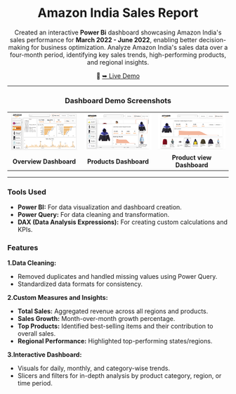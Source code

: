 <div align="center">

# Amazon India Sales Report

Created an interactive **Power Bi** dashboard showcasing Amazon India's sales performance for **March 2022 - June 2022**, enabling better decision-making for business optimization.
Analyze Amazon India's sales data over a four-month period, identifying key sales trends, high-performing products, and regional insights.

🔗 [➥ Live Demo](https://app.powerbi.com/view?r=eyJrIjoiOTU2NWIxNDEtZDllMS00ZGMwLWE1MmYtMmIxMzM3OWEyMmIzIiwidCI6IjNjYWNjYzA2LTY3ZmEtNDdjZS05YzVhLTIyNDM2OWUxNzZlMyJ9)

---

### Dashboard Demo Screenshots

<table>
    <tr>
        <td><img src="https://github.com/irahul32/Amzaon-India-Sales/blob/main/Screenshots/Overview.png" alt="Overview Dashboard" width="300"/></td>
        <td><img src="https://github.com/irahul32/Amzaon-India-Sales/blob/main/Screenshots/Products.png" alt="Products Dashboard" width="300"/></td>
        <td><img src="https://github.com/irahul32/Amzaon-India-Sales/blob/main/Screenshots/Product%20view.png" alt="Product View Dashboard" width="300"/></td>
    </tr>
    <tr>
        <td align="center"><b>Overview Dashboard</b></td>
        <td align="center"><b>Products Dashboard</b></td>
        <td align="center"><b>Product view Dashboard</b></td>
    </tr>
</table>

---

</div>

### Tools Used
- **Power BI:** For data visualization and dashboard creation.
- **Power Query:** For data cleaning and transformation.
- **DAX (Data Analysis Expressions):** For creating custom calculations and KPIs.

### Features
**1.Data Cleaning:**
- Removed duplicates and handled missing values using Power Query.
- Standardized data formats for consistency.

**2.Custom Measures and Insights:**
- **Total Sales:** Aggregated revenue across all regions and products.
- **Sales Growth:** Month-over-month growth percentage.
- **Top Products:** Identified best-selling items and their contribution to overall sales.
- **Regional Performance:** Highlighted top-performing states/regions.

**3.Interactive Dashboard:**
- Visuals for daily, monthly, and category-wise trends.
- Slicers and filters for in-depth analysis by product category, region, or time period.

